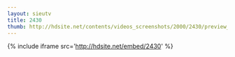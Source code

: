 ```yaml
---
layout: sieutv
title: 2430
thumb: http://hdsite.net/contents/videos_screenshots/2000/2430/preview_360p.mp4.jpg
---
```

{% include iframe src='http://hdsite.net/embed/2430' %}
 
